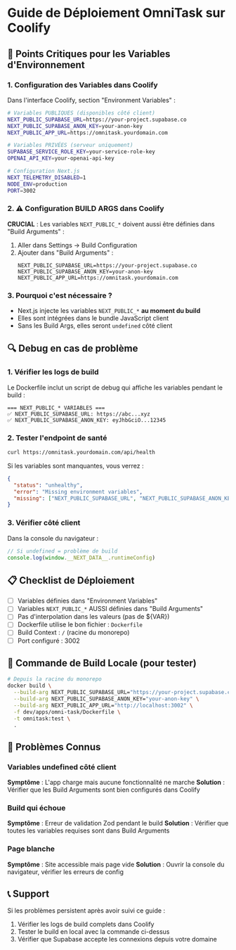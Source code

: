 # Guide de Déploiement OmniTask sur Coolify

## 🚨 Points Critiques pour les Variables d'Environnement

### 1. Configuration des Variables dans Coolify

Dans l'interface Coolify, section "Environment Variables" :

```bash
# Variables PUBLIQUES (disponibles côté client)
NEXT_PUBLIC_SUPABASE_URL=https://your-project.supabase.co
NEXT_PUBLIC_SUPABASE_ANON_KEY=your-anon-key
NEXT_PUBLIC_APP_URL=https://omnitask.yourdomain.com

# Variables PRIVÉES (serveur uniquement)
SUPABASE_SERVICE_ROLE_KEY=your-service-role-key
OPENAI_API_KEY=your-openai-api-key

# Configuration Next.js
NEXT_TELEMETRY_DISABLED=1
NODE_ENV=production
PORT=3002
```

### 2. ⚠️ Configuration BUILD ARGS dans Coolify

**CRUCIAL** : Les variables `NEXT_PUBLIC_*` doivent aussi être définies dans "Build Arguments" :

1. Aller dans Settings → Build Configuration
2. Ajouter dans "Build Arguments" :
   ```
   NEXT_PUBLIC_SUPABASE_URL=https://your-project.supabase.co
   NEXT_PUBLIC_SUPABASE_ANON_KEY=your-anon-key
   NEXT_PUBLIC_APP_URL=https://omnitask.yourdomain.com
   ```

### 3. Pourquoi c'est nécessaire ?

- Next.js injecte les variables `NEXT_PUBLIC_*` **au moment du build**
- Elles sont intégrées dans le bundle JavaScript client
- Sans les Build Args, elles seront `undefined` côté client

## 🔍 Debug en cas de problème

### 1. Vérifier les logs de build
Le Dockerfile inclut un script de debug qui affiche les variables pendant le build :
```
=== NEXT_PUBLIC_* VARIABLES ===
✅ NEXT_PUBLIC_SUPABASE_URL: https://abc...xyz
✅ NEXT_PUBLIC_SUPABASE_ANON_KEY: eyJhbGciO...12345
```

### 2. Tester l'endpoint de santé
```bash
curl https://omnitask.yourdomain.com/api/health
```

Si les variables sont manquantes, vous verrez :
```json
{
  "status": "unhealthy",
  "error": "Missing environment variables",
  "missing": ["NEXT_PUBLIC_SUPABASE_URL", "NEXT_PUBLIC_SUPABASE_ANON_KEY"]
}
```

### 3. Vérifier côté client
Dans la console du navigateur :
```javascript
// Si undefined = problème de build
console.log(window.__NEXT_DATA__.runtimeConfig)
```

## 📋 Checklist de Déploiement

- [ ] Variables définies dans "Environment Variables"
- [ ] Variables `NEXT_PUBLIC_*` AUSSI définies dans "Build Arguments"
- [ ] Pas d'interpolation dans les valeurs (pas de ${VAR})
- [ ] Dockerfile utilise le bon fichier : `Dockerfile`
- [ ] Build Context : `/` (racine du monorepo)
- [ ] Port configuré : 3002

## 🚀 Commande de Build Locale (pour tester)

```bash
# Depuis la racine du monorepo
docker build \
  --build-arg NEXT_PUBLIC_SUPABASE_URL="https://your-project.supabase.co" \
  --build-arg NEXT_PUBLIC_SUPABASE_ANON_KEY="your-anon-key" \
  --build-arg NEXT_PUBLIC_APP_URL="http://localhost:3002" \
  -f dev/apps/omni-task/Dockerfile \
  -t omnitask:test \
  .
```

## 🐛 Problèmes Connus

### Variables undefined côté client
**Symptôme** : L'app charge mais aucune fonctionnalité ne marche
**Solution** : Vérifier que les Build Arguments sont bien configurés dans Coolify

### Build qui échoue
**Symptôme** : Erreur de validation Zod pendant le build
**Solution** : Vérifier que toutes les variables requises sont dans Build Arguments

### Page blanche
**Symptôme** : Site accessible mais page vide
**Solution** : Ouvrir la console du navigateur, vérifier les erreurs de config

## 📞 Support

Si les problèmes persistent après avoir suivi ce guide :
1. Vérifier les logs de build complets dans Coolify
2. Tester le build en local avec la commande ci-dessus
3. Vérifier que Supabase accepte les connexions depuis votre domaine